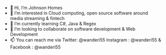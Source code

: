 - 👋 Hi, I’m Johnson Homes
- 👀 I’m interested in Cloud computing, open source software around media streaming & fintech
- 🌱 I’m currently learning C#, Java & Regex
- 💞️ I’m looking to collaborate on software development & Web Development 
- 📫 You can reach me via Twitter: @wanderi55 Instagram : @wanderi55 & Facebook : @wanderi55 

<!---
Wanderi55/Wanderi55 is a ✨ special ✨ repository because its `README.md` (this file) appears on your GitHub profile.
You can click the Preview link to take a look at your changes.
--->
